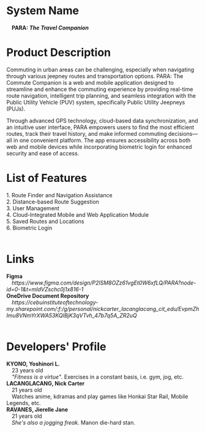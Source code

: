 <h1><b>System Name</b></h1>  
 &emsp;<b>PARA: <i>The Travel Companion</i></b>  
   
<b><h1>Product Description</b></h1>
 Commuting in urban areas can be challenging, especially when navigating through various jeepney routes and transportation options. PARA: The Commute Companion is a web and mobile application designed to streamline and enhance the commuting experience by providing real-time route navigation, intelligent trip planning, and seamless integration with the Public Utility Vehicle (PUV) system, specifically Public Utility Jeepneys (PUJs).

Through advanced GPS technology, cloud-based data synchronization, and an intuitive user interface, PARA empowers users to find the most efficient routes, track their travel history, and make informed commuting decisions—all in one convenient platform. The app ensures accessibility across both web and mobile devices while incorporating biometric login for enhanced security and ease of access.

<h1><b>List of Features</b></h1>
1. Route Finder and Navigation Assistance <br>  
2. Distance-based Route Suggestion <br>    
3. User Management <br>    
4. Cloud-Integrated Mobile and Web Application Module <br>    
5. Saved Routes and Locations <br>    
6. Biometric Login <br>    
 <br>

<h1><b>Links</b></h1>
<b>Figma</b><br> 
&emsp;<i>https://www.figma.com/design/P2lSM8OZz61vgEt0W6xfLQ/PARA?node-id=0-1&t=mIdVZschc0j1x816-1</i><br>
<b>OneDrive Document Repository</b><br>
&emsp;<i>https://cebuinstituteoftechnology-my.sharepoint.com/:f:/g/personal/nickcarter_lacanglacang_cit_edu/EvpmZhImu8VNmYrXWA53KQIBjK3qVTvh_47b7q5A_ZR2uQ</i><br>

<br>
<h1><b>Developers' Profile</b></h1>
<b>KYONO, Yoshinori L.  </b><br>  
&emsp;23 years old  <br>  
&emsp;<i>"Fitness is a virtue"</i>. Exercises in a constant basis, i.e. gym, jog, etc. <br>   
<b>LACANGLACANG, Nick Carter</b>  <br>  
&emsp;21 years old  <br>  
&emsp;Watches anime, kdramas and play games like Honkai Star Rail, Mobile Legends, etc. <br>   
<b>RAVANES, Jierelle Jane</b>  <br>  
&emsp;21 years old  <br>  
&emsp;<i>She's also a jogging freak.</i> Manon die-hard stan.<br>
